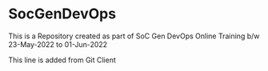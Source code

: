 # SocGenDevOps
This is a Repository created as part of SoC Gen DevOps Online Training b/w 23-May-2022 to 01-Jun-2022

This line is added from Git Client
